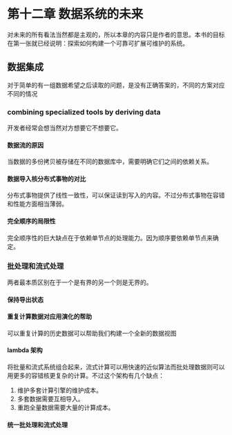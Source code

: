 # 第十二章 数据系统的未来
对未来的所有看法当然都是主观的，所以本章的内容只是作者的意思。本书的目标在第一张就已经说明：探索如何构建一个可靠可扩展可维护的系统。

## 数据集成
对于简单的有一组数据希望之后读取的问题，是没有正确答案的，不同的方案对应不同的情况

### combining specialized tools by deriving data

开发者经常会想当然对方想要它不想要它。

#### 数据流的原因
当数据的多份拷贝被存储在不同的数据库中，需要明确它们之间的依赖关系。

#### 数据导入核分布式事物的对比
分布式事物提供了线性一致性，可以保证读到写入的内容。不过分布式事物在容错和性能方面相当薄弱。

#### 完全顺序的局限性
完全顺序性的巨大缺点在于依赖单节点的处理能力。因为顺序要依赖单节点来确定。

### 批处理和流式处理
两者最本质区别在于一个是有界的另一个则是无界的。

#### 保持导出状态

#### 重复计算数据对应用演化的帮助
可以重复计算的历史数据可以帮助我们构建一个全新的数据视图

#### lambda 架构
将批量和流式系统组合起来，流式计算可以用快速的近似算法而批处理数据则可以用更多的容错核更复杂的计算。不过这个架构有几个缺点：
1. 维护多套计算引擎的维护成本。
2. 多套数据需要互相导入。
3. 重跑全量数据需要大量的计算成本。

#### 统一批处理和流式处理
